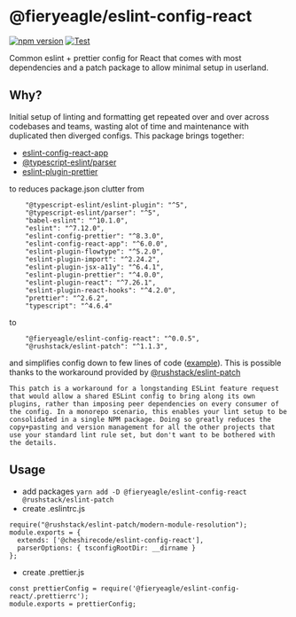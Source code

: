 # @fieryeagle/eslint-config-react

[![npm version](https://badge.fury.io/js/@fieryeagle%2Feslint-config-react.svg)](https://badge.fury.io/js/@fieryeagle%2Feslint-config-react) [![Test](https://github.com/cheshirecode/eslint-config-react/actions/workflows/test.yml/badge.svg)](https://github.com/cheshirecode/eslint-config-react/actions/workflows/test.yml)

Common eslint + prettier config for React that comes with most dependencies and a patch package to allow minimal setup in userland.

## Why?

Initial setup of linting and formatting get repeated over and over across codebases and teams, wasting alot of time and maintenance with duplicated then diverged configs. This package brings together:
 - [eslint-config-react-app](https://github.com/facebook/create-react-app/tree/main/packages/eslint-config-react-app)
 - [@typescript-eslint/parser](https://typescript-eslint.io/docs/linting/)
 - [eslint-plugin-prettier](https://github.com/prettier/eslint-config-prettier) 

to reduces package.json clutter from
```
    "@typescript-eslint/eslint-plugin": "^5",
    "@typescript-eslint/parser": "^5",
    "babel-eslint": "^10.1.0",
    "eslint": "^7.12.0",
    "eslint-config-prettier": "^8.3.0",
    "eslint-config-react-app": "^6.0.0",
    "eslint-plugin-flowtype": "^5.2.0",
    "eslint-plugin-import": "^2.24.2",
    "eslint-plugin-jsx-a11y": "^6.4.1",
    "eslint-plugin-prettier": "^4.0.0",
    "eslint-plugin-react": "^7.26.1",
    "eslint-plugin-react-hooks": "^4.2.0",
    "prettier": "^2.6.2",
    "typescript": "^4.6.4"
```
to
```
    "@fieryeagle/eslint-config-react": "^0.0.5",
    "@rushstack/eslint-patch": "^1.1.3",
```
and simplifies config down to few lines of code ([example](#usage)). This is possible thanks to the workaround provided by [@rushstack/eslint-patch](https://www.npmjs.com/package/@rushstack/eslint-patch)
```
This patch is a workaround for a longstanding ESLint feature request that would allow a shared ESLint config to bring along its own plugins, rather than imposing peer dependencies on every consumer of the config. In a monorepo scenario, this enables your lint setup to be consolidated in a single NPM package. Doing so greatly reduces the copy+pasting and version management for all the other projects that use your standard lint rule set, but don't want to be bothered with the details.
```

## Usage

- add packages `yarn add -D @fieryeagle/eslint-config-react @rushstack/eslint-patch`
- create .eslintrc.js

```
require("@rushstack/eslint-patch/modern-module-resolution");
module.exports = {
  extends: ['@cheshirecode/eslint-config-react'],
  parserOptions: { tsconfigRootDir: __dirname }
};
```
- create .prettier.js
```
const prettierConfig = require('@fieryeagle/eslint-config-react/.prettierrc');
module.exports = prettierConfig;
```